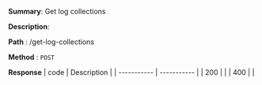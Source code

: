**Summary**: Get log collections

**Description**:

**Path** : /get-log-collections

**Method** : `POST`

**Response**
| code      | Description |
| ----------- | ----------- |
|  200   |       |
|  400   |       |

